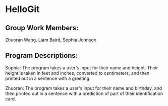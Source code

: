 # HelloGit

## Group Work Members:

Zhuoran Wang,
Liam Baird,
Sophia Johnson

## Program Descriptions:

Sophia: The program takes a user's input for their name and height. Their height is taken in feet and inches, converted to centimeters, and then printed out in a sentence with a greeting.

Zhuoran: The program takes a user's input for their name and birthday, and then printed out in a sentence with a prediction of part of their identification card. 
